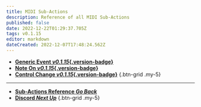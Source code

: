 ```yaml
---
title: MIDI Sub-Actions
description: Reference of all MIDI Sub-Actions
published: false
date: 2022-12-22T01:29:37.705Z
tags: v0.1.15
editor: markdown
dateCreated: 2022-12-07T17:48:24.562Z
---
```


- [<i class="mdi mdi-video-input-component primary--text"></i>**Generic Event *v0.1.15*{.version-badge}**](/en/Sub-Actions/MIDI/Generic-Event)
- [<i class="mdi mdi-video-input-component primary--text"></i>**Note On *v0.1.15*{.version-badge}**](/en/Sub-Actions/MIDI/Note-On)
- [<i class="mdi mdi-video-input-component primary--text"></i>**Control Change *v0.1.15*{.version-badge}**](/en/Sub-Actions/MIDI/Control-Change)
{.btn-grid .my-5}

---

- [<i class="mdi mdi-chevron-left"></i>**Sub-Actions Reference *Go Back***](/en/Sub-Actions)
- [<i class="mdi mdi-discord text--discord"></i> **Discord *Next Up***](/Sub-Actions/Discord)
{.btn-grid .my-5}